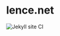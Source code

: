 # lence.net
![Jekyll site CI](https://github.com/rprimus/lence.net/workflows/Jekyll%20site%20CI/badge.svg)
